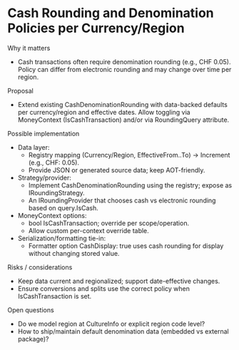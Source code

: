 # Cash Rounding and Denomination Policies per Currency/Region

Why it matters
- Cash transactions often require denomination rounding (e.g., CHF 0.05). Policy can differ from electronic rounding and may change over time per region.

Proposal
- Extend existing CashDenominationRounding with data-backed defaults per currency/region and effective dates. Allow toggling via MoneyContext (IsCashTransaction) and/or via RoundingQuery attribute.

Possible implementation
- Data layer:
  - Registry mapping (Currency/Region, EffectiveFrom..To) -> Increment (e.g., CHF: 0.05).
  - Provide JSON or generated source data; keep AOT-friendly.
- Strategy/provider:
  - Implement CashDenominationRounding using the registry; expose as IRoundingStrategy.
  - An IRoundingProvider that chooses cash vs electronic rounding based on query.IsCash.
- MoneyContext options:
  - bool IsCashTransaction; override per scope/operation.
  - Allow custom per-context override table.
- Serialization/formatting tie-in:
  - Formatter option CashDisplay: true uses cash rounding for display without changing stored value.

Risks / considerations
- Keep data current and regionalized; support date-effective changes.
- Ensure conversions and splits use the correct policy when IsCashTransaction is set.

Open questions
- Do we model region at CultureInfo or explicit region code level?
- How to ship/maintain default denomination data (embedded vs external package)?
